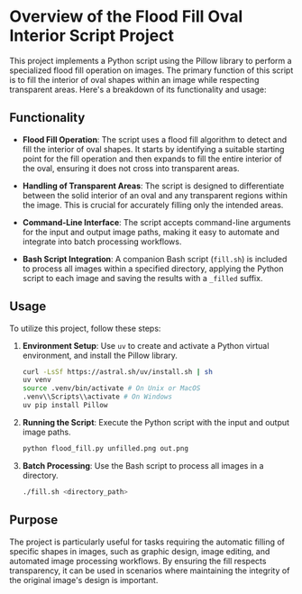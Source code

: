 # Overview of the Flood Fill Oval Interior Script Project

This project implements a Python script using the Pillow library to perform a specialized flood fill operation on images. The primary function of this script is to fill the interior of oval shapes within an image while respecting transparent areas. Here's a breakdown of its functionality and usage:

## Functionality

- **Flood Fill Operation**: The script uses a flood fill algorithm to detect and fill the interior of oval shapes. It starts by identifying a suitable starting point for the fill operation and then expands to fill the entire interior of the oval, ensuring it does not cross into transparent areas.

- **Handling of Transparent Areas**: The script is designed to differentiate between the solid interior of an oval and any transparent regions within the image. This is crucial for accurately filling only the intended areas.

- **Command-Line Interface**: The script accepts command-line arguments for the input and output image paths, making it easy to automate and integrate into batch processing workflows.

- **Bash Script Integration**: A companion Bash script (`fill.sh`) is included to process all images within a specified directory, applying the Python script to each image and saving the results with a `_filled` suffix.

## Usage

To utilize this project, follow these steps:

1. **Environment Setup**: Use `uv` to create and activate a Python virtual environment, and install the Pillow library.
   
   ```bash
   curl -LsSf https://astral.sh/uv/install.sh | sh
   uv venv
   source .venv/bin/activate # On Unix or MacOS
   .venv\\Scripts\\activate # On Windows
   uv pip install Pillow
   ```

2. **Running the Script**: Execute the Python script with the input and output image paths.

   ```bash
   python flood_fill.py unfilled.png out.png
   ```

3. **Batch Processing**: Use the Bash script to process all images in a directory.

   ```bash
   ./fill.sh <directory_path>
   ```

## Purpose

The project is particularly useful for tasks requiring the automatic filling of specific shapes in images, such as graphic design, image editing, and automated image processing workflows. By ensuring the fill respects transparency, it can be used in scenarios where maintaining the integrity of the original image's design is important.

